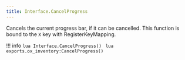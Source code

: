 ```yaml
---
title: Interface.CancelProgress
---
```

Cancels the current progress bar, if it can be cancelled. This function is bound to the `X` key with RegisterKeyMapping.

!!! info
	```lua
	Interface.CancelProgress()
	```
	```lua
    exports.ox_inventory:CancelProgress()
	```